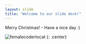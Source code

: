 ```yaml
---
layout: slide
title: "Welcome to our slide deck!"
---
```


Merry Christmas! - Have a nice day :)

![femalecodertocat](https://octodex.github.com/images/femalecodertocat.png)
{: .center}
